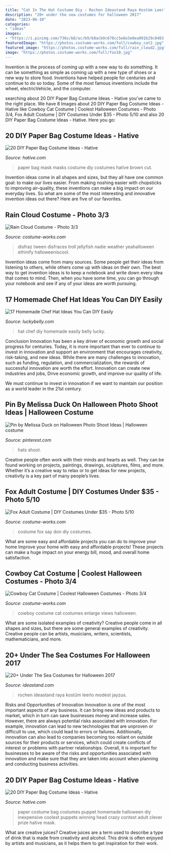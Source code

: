```yaml
---
title: "Cat In The Hat Costume Diy : Rochen Ideastand Raya Kostüm Leerlo Modest Jayzus"
description: "20+ under the sea costumes for halloween 2017"
date: "2023-06-10"
categories:
- "ideas"
images:
- "https://i.pinimg.com/736x/b8/ac/b9/b8acb9c678cc5e8e3e0ea091b29c8483.jpg"
featuredImage: "https://photos.costume-works.com/full/cowboy_cat2.jpg"
featured_image: "https://photos.costume-works.com/full/rain_cloud2.jpg"
image: "https://photos.costume-works.com/full/fox10.jpg"
---
```



Invention is the process of coming up with a new way to do something. It can be something as simple as coming up with a new type of shoes or a new way to store food. Inventions have helped people for centuries and continue to do so today. Some of the most famous inventions include the wheel, electricVehicle, and the computer.

	

		
searching about 20 DIY Paper Bag Costume Ideas - Hative you've came to the right place. We have 8 Images about 20 DIY Paper Bag Costume Ideas - Hative like Cowboy Cat Costume | Coolest Halloween Costumes - Photo 3/4, Fox Adult Costume | DIY Costumes Under $35 - Photo 5/10 and also 20 DIY Paper Bag Costume Ideas - Hative. Here you go:
		
    
## 20 DIY Paper Bag Costume Ideas - Hative

<img loading=lazy src="https://hative.com/wp-content/uploads/2014/10/paper-bag-costume-ideas/18-paper-bag-masks.jpg" onerror="this.onerror=null;this.src='https://tse4.mm.bing.net/th?id=OIP.mssmLV_LW1cNC2GEZFrM8gHaJ4&amp;pid=15.1';" alt="20 DIY Paper Bag Costume Ideas - Hative">

_Source: hative.com_

>paper bag mask masks costume diy costumes hative brown cut. 

	

Invention ideas come in all shapes and sizes, but they all have one common goal: to make our lives easier. From making noshing easier with chopsticks to improving air-quality, these inventions can make a big impact on our everyday lives. So what are some of the most interesting and innovative invention ideas out there? Here are five of our favorites.

    
## Rain Cloud Costume - Photo 3/3

<img loading=lazy src="https://photos.costume-works.com/full/rain_cloud2.jpg" onerror="this.onerror=null;this.src='https://tse3.mm.bing.net/th?id=OIP.TrXQKqSX1Um6LmQtXgaUqAHaMI&amp;pid=15.1';" alt="Rain Cloud Costume - Photo 3/3">

_Source: costume-works.com_

>disfraz tween disfraces troll jellyfish nadie weather yeahalloween ethinify halloweeniscool. 

	

Invention ideas come from many sources. Some people get their ideas from listening to others, while others come up with ideas on their own. The best way to get invention ideas is to keep a notebook and write down every idea that comes to mind. Then, when you have some time, you can go through your notebook and see if any of your ideas are worth pursuing.

    
## 17 Homemade Chef Hat Ideas You Can DIY Easily

<img loading=lazy src="https://www.luckybelly.com/wp-content/uploads/2020/11/17-Homemade-Chef-Hat-Ideas-You-Can-DIY-Easily.jpg" onerror="this.onerror=null;this.src='https://tse3.mm.bing.net/th?id=OIP.SHN8I4Mcx9j2D3yucGfp6QHaLH&amp;pid=15.1';" alt="17 Homemade Chef Hat Ideas You Can DIY Easily">

_Source: luckybelly.com_

>hat chef diy homemade easily belly lucky. 

	

Conclusion
Innovation has been a key driver of economic growth and social progress for centuries. Today, it is more important than ever to continue to invest in innovation and support an environment that encourages creativity, risk-taking, and new ideas.
While there are many challenges to innovation, such as funding, regulation, and commercialization, the rewards of successful innovation are worth the effort. Innovation can create new industries and jobs, Drive economic growth, and improve our quality of life.

We must continue to invest in innovation if we want to maintain our position as a world leader in the 21st century.

    
## Pin By Melissa Duck On Halloween Photo Shoot Ideas | Halloween Costume

<img loading=lazy src="https://i.pinimg.com/736x/b8/ac/b9/b8acb9c678cc5e8e3e0ea091b29c8483.jpg" onerror="this.onerror=null;this.src='https://tse2.mm.bing.net/th?id=OIP.s5g2vD3CgLfPxw0e9-dixwHaLH&amp;pid=15.1';" alt="Pin by Melissa Duck on Halloween Photo Shoot Ideas | Halloween costume">

_Source: pinterest.com_

>hats shoot. 

	

Creative people often work with their minds and hearts as well. They can be found working on projects, paintings, drawings, sculptures, films, and more. Whether it’s a creative way to relax or to get ideas for new projects, creativity is a key part of many people’s lives.

    
## Fox Adult Costume | DIY Costumes Under $35 - Photo 5/10

<img loading=lazy src="https://photos.costume-works.com/full/fox10.jpg" onerror="this.onerror=null;this.src='https://tse2.mm.bing.net/th?id=OIP.tPhdBxVzmdXEV30xNy5lVgHaMZ&amp;pid=15.1';" alt="Fox Adult Costume | DIY Costumes Under $35 - Photo 5/10">

_Source: costume-works.com_

>costume fox say don diy costumes. 

	

What are some easy and affordable projects you can do to improve your home
Improve your home with easy and affordable projects! These projects can make a huge impact on your energy bill, mood, and overall home satisfaction.

    
## Cowboy Cat Costume | Coolest Halloween Costumes - Photo 3/4

<img loading=lazy src="https://photos.costume-works.com/full/cowboy_cat2.jpg" onerror="this.onerror=null;this.src='https://tse3.mm.bing.net/th?id=OIP.4oDnRK03X7ownRkih0JnTAHaNL&amp;pid=15.1';" alt="Cowboy Cat Costume | Coolest Halloween Costumes - Photo 3/4">

_Source: costume-works.com_

>cowboy costume cat costumes enlarge views halloween. 

	

What are some isolated examples of creativity?
Creative people come in all shapes and sizes, but there are some general examples of creativity. Creative people can be artists, musicians, writers, scientists, mathematicians, and more.

    
## 20+ Under The Sea Costumes For Halloween 2017

<img loading=lazy src="https://ideastand.com/wp-content/uploads/2017/09/sea-costume-diy/14-under-the-sea-costumes-costume-diy.jpg" onerror="this.onerror=null;this.src='https://tse3.mm.bing.net/th?id=OIP.3-U0-Q1k6gCQkDRT7a4JwAAAAA&amp;pid=15.1';" alt="20+ Under The Sea Costumes for Halloween 2017">

_Source: ideastand.com_

>rochen ideastand raya kostüm leerlo modest jayzus. 

	

Risks and Opportunities of Innovation
Innovation is one of the most important aspects of any business. It can bring new ideas and products to market, which in turn can save businesses money and increase sales. However, there are always potential risks associated with innovation. For example, innovation can lead to new technologies that are unproven or difficult to use, which could lead to errors or failures. Additionally, innovation can also lead to companies becoming too reliant on outside sources for their products or services, which could create conflicts of interest or problems with partner relationships. Overall, it is important for businesses to be aware of the risks and opportunities associated with innovation and make sure that they are taken into account when planning and conducting business activities.

    
## 20 DIY Paper Bag Costume Ideas - Hative

<img loading=lazy src="https://hative.com/wp-content/uploads/2014/10/paper-bag-costume-ideas/11-paper-bag-puppet-costume.jpg" onerror="this.onerror=null;this.src='https://tse4.mm.bing.net/th?id=OIP.J1nTWITqcz5X2xdyYwp4DwHaJ4&amp;pid=15.1';" alt="20 DIY Paper Bag Costume Ideas - Hative">

_Source: hative.com_

>paper costume bag costumes puppet homemade halloween diy inexpensive coolest puppets winning head crazy contest adult clever prize hative mask. 

	

What are creative juices?
Creative juices are a term used to describe a type of drink that is made from creativity and alcohol. This drink is often enjoyed by artists and musicians, as it helps them to get inspiration for their work.

